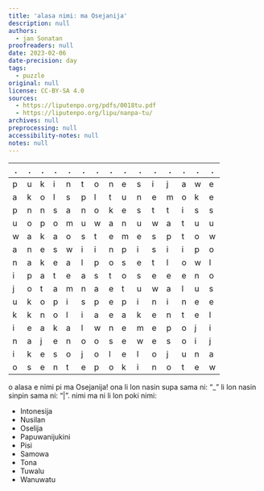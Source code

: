 ```yaml
---
title: 'alasa nimi: ma Osejanija'
description: null
authors:
  - jan Sonatan
proofreaders: null
date: 2023-02-06
date-precision: day
tags:
  - puzzle
original: null
license: CC-BY-SA 4.0
sources:
  - https://liputenpo.org/pdfs/0018tu.pdf
  - https://liputenpo.org/lipu/nanpa-tu/
archives: null
preprocessing: null
accessibility-notes: null
notes: null
---
```


.|.|.|.|.|.|.|.|.|.|.|.|.|.|.
-|-|-|-|-|-|-|-|-|-|-|-|-|-|-
p|u|k|i|n|t|o|n|e|s|i|j|a|w|e
a|k|o|l|s|p|l|t|u|n|e|m|o|k|e
p|n|n|s|a|n|o|k|e|s|t|t|i|s|s
u|o|p|o|m|u|w|a|n|u|w|a|t|u|u
w|a|k|a|o|s|t|e|m|e|s|p|t|o|w
a|n|e|s|w|i|i|n|p|i|s|i|i|p|o
n|a|k|e|a|l|p|o|s|e|t|l|o|w|l
i|p|a|t|e|a|s|t|o|s|e|e|e|n|o
j|o|t|a|m|n|a|e|t|u|w|a|l|u|s
u|k|o|p|i|s|p|e|p|i|n|i|n|e|e
k|k|n|o|l|i|a|e|a|k|e|n|t|e|l
i|e|a|k|a|l|w|n|e|m|e|p|o|j|i
n|a|j|e|n|o|o|s|e|w|e|s|o|i|j
i|k|e|s|o|j|o|l|e|l|o|j|u|n|a
o|s|e|n|t|e|p|o|k|i|n|o|t|e|w

o alasa e nimi pi ma Osejanija! ona li lon nasin supa sama ni: “\_” li lon nasin sinpin sama ni: “|”. nimi ma ni li lon poki nimi:

- Intonesija
- Nusilan
- Oselija
- Papuwanijukini
- Pisi
- Samowa
- Tona
- Tuwalu
- Wanuwatu